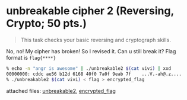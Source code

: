 unbreakable cipher 2 (Reversing, Crypto; 50 pts.)
====

> This task checks your basic reversing and cryptograph skills.

No, no! My cipher has broken! So I revised it.
Can u still break it? 
Flag format is `flag{****}`

```bash
% echo -n "angr is awesome" | ./unbreakable2 $(cat vivi) | xxd
00000000: cddc ae56 b12d 6168 40f0 7a0f 9eab 7f    ...V.-ah@.z....
% ./unbreakable2 $(cat vivi) < flag > encrypted_flag
```

attached files: [unbreakable2](./unbreakable2), [encrypted_flag](./encrypted_flag)
